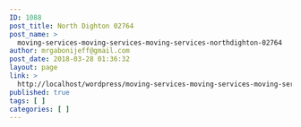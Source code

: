 ```yaml
---
ID: 1088
post_title: North Dighton 02764
post_name: >
  moving-services-moving-services-moving-services-northdighton-02764
author: mrgabonijeff@gmail.com
post_date: 2018-03-28 01:36:32
layout: page
link: >
  http://localhost/wordpress/moving-services-moving-services-moving-services-northdighton-02764/
published: true
tags: [ ]
categories: [ ]
---
```

